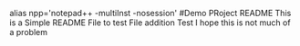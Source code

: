alias npp='notepad++ -multiInst -nosession'
#Demo PRoject README
This is a Simple README File to test File addition
Test
I hope this is not much of a problem